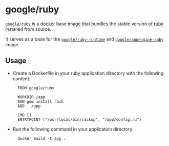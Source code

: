 # google/ruby

[`google/ruby`](https://index.docker.io/u/google/ruby) is a [docker](https://docker.io) base image that bundles the stable version of [ruby](http://www.ruby-lang.org) installed from source.

It serves as a base for the [`google/ruby-runtime`](https://index.docker.io/u/google/ruby-runtime) and [`google/appengine-ruby`](https://index.docker.io/u/google/appengine-ruby) image.

## Usage

- Create a Dockerfile in your ruby application directory with the following content:

        FROM google/ruby

        WORKDIR /app
        RUN gem install rack
        ADD . /app
        
        CMD []
        ENTRYPOINT ["/usr/local/bin/rackup", "/app/config.ru"]

- Run the following command in your application directory:

        docker build -t app .
